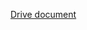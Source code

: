 [Drive document](https://drive.google.com/file/d/12h2bdvZWEWPuNIPvQXqs49fYuyqt6oet/view?usp=sharing)